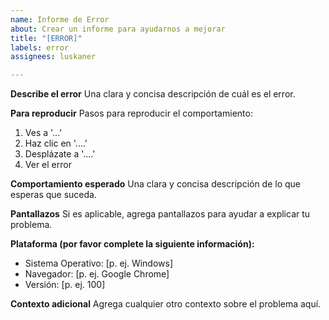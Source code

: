 ```yaml
---
name: Informe de Error
about: Crear un informe para ayudarnos a mejorar
title: "[ERROR]"
labels: error
assignees: luskaner

---
```


**Describe el error**
Una clara y concisa descripción de cuál es el error.

**Para reproducir**
Pasos para reproducir el comportamiento:
1. Ves a '...'
2. Haz clic en '....'
3. Desplázate a '....'
4. Ver el error

**Comportamiento esperado**
Una clara y concisa descripción de lo que esperas que suceda.

**Pantallazos**
Si es aplicable, agrega pantallazos para ayudar a explicar tu problema.

**Plataforma (por favor complete la siguiente información):**
* Sistema Operativo: [p. ej. Windows]
* Navegador: [p. ej. Google Chrome]
* Versión: [p. ej. 100]

**Contexto adicional**
Agrega cualquier otro contexto sobre el problema aquí.
